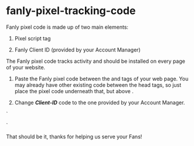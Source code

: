 # fanly-pixel-tracking-code

Fanly pixel code is made up of two main elements:

1. Pixel script tag

2. Fanly Client ID (provided by your Account Manager)

The Fanly pixel code tracks activity and should be installed on every page of your website.

1. Paste the Fanly pixel code between the <head> and </head> tags of your web page. You may already have other existing code between the head tags, so just place the pixel code underneath that, but above </head>.

2. Change **_Client-ID_** code to the one provided by your Account Manager.


`<!-- Fanly Pixel Code -->
 <script>
     !function(f,a,n,l,y){if(f.fanly)return;f.fanly = {};f.fanly.loaded=!0;f.fanly.version='1.0';y=a.createElement('script');y.async=!0;y.src=n;l=a.getElementsByTagName('script')[0];l.parentNode.insertBefore(y,l);}(window,document,'https://engage.serve.fans/cheers.js');
     fanly.init("Client-ID"); 
 </script>
 <noscript>
<img height="1" width="1" style="display:none" src="https://serve.fans/pv1/engage.gif?clientId=Client-ID"/>
</noscript>
 <!-- End Fanly Pixel Code -->`

That should be it, thanks for helping us serve your Fans!

